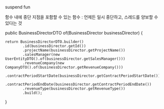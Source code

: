 
suspend fun 

함수 내에 중단 지점을 포함할 수 있는 함수 : 언제든 일시 중단하고, 스레드를 양보할 수 있다는 것 


public BusinessDirectorDTO of(BusinessDirector businessDirector) {  
  
    return BusinessDirectorDTO.builder()  
            .id(businessDirector.getId())  
            .projectName(businessDirector.getProjectName())  
            .salesManager(new UserEntityDTO().of(businessDirector.getSalesManager()))  
            .revenueCompany(new CompanyDTO().of(businessDirector.getRevenueCompany()))  
            .contractPeriodStartDate(businessDirector.getContractPeriodStartDate())  
            .contractPeriodEndDate(businessDirector.getContractPeriodEndDate())  
            .revenueType(businessDirector.getRevenueType())  
            .build();  
}
